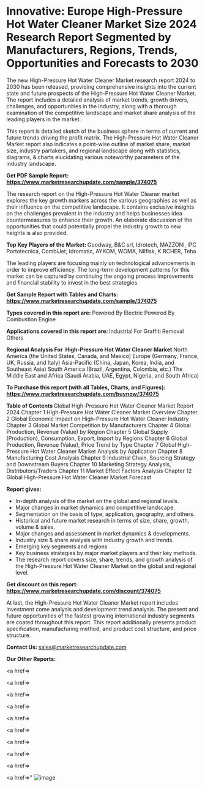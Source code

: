 # Innovative: Europe High-Pressure Hot Water Cleaner Market Size 2024 Research Report Segmented by Manufacturers, Regions, Trends, Opportunities and Forecasts to 2030

The new High-Pressure Hot Water Cleaner Market research report 2024 to 2030 has been released, providing comprehensive insights into the current state and future prospects of the High-Pressure Hot Water Cleaner Market. The report includes a detailed analysis of market trends, growth drivers, challenges, and opportunities in the industry, along with a thorough examination of the competitive landscape and market share analysis of the leading players in the market.

This report is detailed sketch of the business sphere in terms of current and future trends driving the profit matrix. The High-Pressure Hot Water Cleaner Market report also indicates a point-wise outline of market share, market size, industry partakers, and regional landscape along with statistics, diagrams, &amp; charts elucidating various noteworthy parameters of the industry landscape.

<strong><b>Get PDF Sample Report: <a href=https://www.marketresearchupdate.com/sample/374075>https://www.marketresearchupdate.com/sample/374075</a></b></strong>

The research report on the High-Pressure Hot Water Cleaner market explores the key growth markers across the various geographies as well as their influence on the competitive landscape. It contains exclusive insights on the challenges prevalent in the industry and helps businesses idea countermeasures to enhance their growth. An elaborate discussion of the opportunities that could potentially propel the industry growth to new heights is also provided.

<strong><b>Top Key Players of the Market:
</b></strong>Goodway, B&C srl, Idrotech, MAZZONI, IPC Portotecnica, CombiJet, Idromatic, AYKOM, WOMA, Nilfisk, K RCHER, Teha<strong><b>
</b></strong>

The leading players are focusing mainly on technological advancements in order to improve efficiency. The long-term development patterns for this market can be captured by continuing the ongoing process improvements and financial stability to invest in the best strategies.

<strong><b>Get Sample Report with Tables and Charts: <a href=https://www.marketresearchupdate.com/sample/374075>https://www.marketresearchupdate.com/sample/374075</a></b></strong>

<strong><b>Types covered in this report are:
</b></strong>Powered By Electric
Powered By Combustion Engine<strong><b>
</b></strong>

<strong><b>Applications covered in this report are:
</b></strong>Industrial
For Graffiti Removal
Others<strong><b>
</b></strong>

<strong><b>Regional Analysis For  High-Pressure Hot Water Cleaner Market</b></strong><strong><b>
</b></strong>North America (the United States, Canada, and Mexico)
Europe (Germany, France, UK, Russia, and Italy)
Asia-Pacific (China, Japan, Korea, India, and Southeast Asia)
South America (Brazil, Argentina, Colombia, etc.)
The Middle East and Africa (Saudi Arabia, UAE, Egypt, Nigeria, and South Africa)

<strong><b>To Purchase this report (with all Tables, Charts, and Figures): <a href=https://www.marketresearchupdate.com/buynow/374075>https://www.marketresearchupdate.com/buynow/374075</a></b></strong>

<strong><b>Table of Contents</b></strong><strong><b>
</b></strong>Global High-Pressure Hot Water Cleaner Market Report 2024
Chapter 1 High-Pressure Hot Water Cleaner Market Overview
Chapter 2 Global Economic Impact on High-Pressure Hot Water Cleaner Industry
Chapter 3 Global Market Competition by Manufacturers
Chapter 4 Global Production, Revenue (Value) by Region
Chapter 5 Global Supply (Production), Consumption, Export, Import by Regions
Chapter 6 Global Production, Revenue (Value), Price Trend by Type
Chapter 7 Global High-Pressure Hot Water Cleaner Market Analysis by Application
Chapter 8 Manufacturing Cost Analysis
Chapter 9 Industrial Chain, Sourcing Strategy and Downstream Buyers
Chapter 10 Marketing Strategy Analysis, Distributors/Traders
Chapter 11 Market Effect Factors Analysis
Chapter 12 Global High-Pressure Hot Water Cleaner Market Forecast

<strong><b>Report gives:</b></strong>

- In-depth analysis of the market on the global and regional levels.
- Major changes in market dynamics and competitive landscape.
- Segmentation on the basis of type, application, geography, and others.
- Historical and future market research in terms of size, share, growth, volume &amp; sales.
- Major changes and assessment in market dynamics &amp; developments.
- Industry size &amp; share analysis with industry growth and trends.
- Emerging key segments and regions
- Key business strategies by major market players and their key methods.
- The research report covers size, share, trends, and growth analysis of the High-Pressure Hot Water Cleaner Market on the global and regional level.

<strong><b>Get discount on this report: <a href=https://www.marketresearchupdate.com/discount/374075>https://www.marketresearchupdate.com/discount/374075</a></b></strong>

At last, the High-Pressure Hot Water Cleaner Market report includes investment come analysis and development trend analysis. The present and future opportunities of the fastest growing international industry segments are coated throughout this report. This report additionally presents product specification, manufacturing method, and product cost structure, and price structure.

<strong><b>Contact Us:
</b></strong>sales@marketresearchupdate.com

<strong>Our Other Reports:</strong>

<a href=></a>

<a href=></a>

<a href=></a>

<a href=></a>

<a href=></a>

<a href=></a>

<a href=></a>

<a href=></a>

<a href=></a>

<a href=></a>"
![image](https://github.com/Gayatrikarjule/Market-Analysis-360/assets/97346546/6c77dc94-34b3-4ea2-8b2a-dd51de80cd75)

